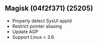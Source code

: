 ## Magisk (04f2f371) (25205)

- Properly detect SysUI appId
- Restrict pointer aliasing
- Update AGP
- Support Linux < 3.6
